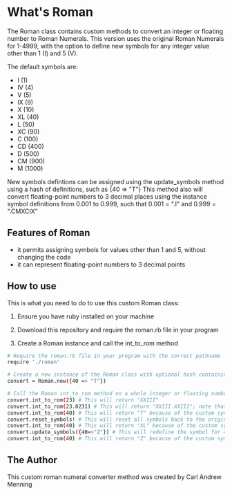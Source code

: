 # What's Roman

The Roman class contains custom methods to convert an integer or floating number to Roman Numerals.
This version uses the original Roman Numerals for 1-4999, with the option to define new symbols for any integer
value other than 1 (I) and 5 (V).

The default symbols are:
* I (1)
* IV (4)
* V (5)
* IX (9)
* X (10)
* XL (40)
* L (50)
* XC (90)
* C (100)
* CD (400)
* D (500)
* CM (900)
* M (1000)

New symbols defintions can be assigned using the update_symbols method using a hash of definitions, such as {40 => "T"}
This method also will convert floating-point numbers to 3 decimal places using the instance symbol definitions from 0.001 to 0.999, such that 0.001 = ".I" and 0.999 = ".CMXCIX"

## Features of Roman

* 	it permits assigning symbols for values other than 1 and 5, without changing the code
* 	it can represent floating-point numbers to 3 decimal points

## How to use

This is what you need to do to use this custom Roman class:

1.  Ensure you have ruby installed on your machine

2.  Download this repository and require the roman.rb file in your program

3.  Create a Roman instance and call the int_to_rom method 

```bash
# Require the roman.rb file in your program with the correct pathname
require './roman'

# Create a new instance of the Roman class with optional hash containing new symbol definitions
convert = Roman.new({40 => "T"})

# Call the Roman int_to_rom method on a whole integer or floating number object and the Roman Numeral equivalent will be returned
convert.int_to_rom(23) # This will return "XXIII"
convert.int_to_rom(23.0231) # This will return "XXIII.XXIII"; note that it only converts 3 decimal points and in this case ignored the 0.0001
convert.int_to_rom(40) # This will return "T" because of the custom symbol definition
convert.reset_symbols! # This will reset all symbols back to the original symbol definitions
convert.int_to_rom(40) # This will return "XL" because of the custom symbol definition
convert.update_symbols({40=>"Z"}) # This will redefine the symbol for 40 to "Z"
convert.int_to_rom(40) # This will return "Z" because of the custom symbol definition

```

## The Author

This custom roman numeral converter method was created by Carl Andrew Menning